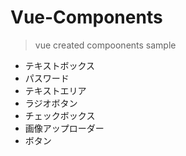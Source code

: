# Vue-Components
> vue created compoonents sample

- テキストボックス
- パスワード
- テキストエリア
- ラジオボタン 
- チェックボックス
- 画像アップローダー
- ボタン
